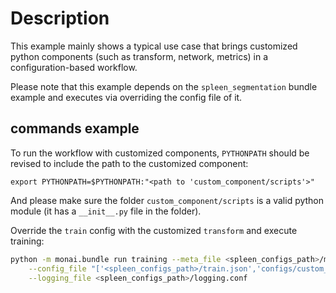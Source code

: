# Description
This example mainly shows a typical use case that brings customized python components (such as transform, network, metrics) in a configuration-based workflow.

Please note that this example depends on the `spleen_segmentation` bundle example and executes via overriding the config file of it.

## commands example
To run the workflow with customized components, `PYTHONPATH` should be revised to include the path to the customized component:
```
export PYTHONPATH=$PYTHONPATH:"<path to 'custom_component/scripts'>"
```
And please make sure the folder `custom_component/scripts` is a valid python module (it has a `__init__.py` file in the folder).

Override the `train` config with the customized `transform` and execute training:
```bash
python -m monai.bundle run training --meta_file <spleen_configs_path>/metadata.json \
    --config_file "['<spleen_configs_path>/train.json','configs/custom_train.json']" \
    --logging_file <spleen_configs_path>/logging.conf
```
